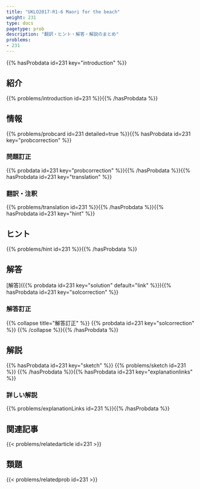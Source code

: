 ```yaml
---
title: "UKLO2017-R1-6 Maori for the beach"
weight: 231
type: docs
pagetype: prob
description: "翻訳・ヒント・解答・解説のまとめ"
problems: 
- 231
---
```


{{% hasProbdata id=231 key="introduction" %}}

## 紹介

{{% problems/introduction id=231 %}}{{% /hasProbdata %}}

## 情報

{{% problems/probcard id=231 detailed=true %}}{{% hasProbdata id=231 key="probcorrection" %}}

### 問題訂正

{{% probdata id=231 key="probcorrection" %}}{{% /hasProbdata %}}{{% hasProbdata id=231 key="translation" %}}

### 翻訳・注釈

{{% problems/translation id=231 %}}{{% /hasProbdata %}}{{% hasProbdata id=231 key="hint" %}}

## ヒント

{{% problems/hint id=231 %}}{{% /hasProbdata %}}

## 解答

[解答]({{% probdata id=231 key="solution" default="link" %}}){{% hasProbdata id=231 key="solcorrection" %}}

### 解答訂正

{{% collapse title="解答訂正" %}}
{{% probdata id=231 key="solcorrection" %}}
{{% /collapse %}}{{% /hasProbdata %}}

## 解説

{{% hasProbdata id=231 key="sketch" %}}
{{% problems/sketch id=231 %}}
{{% /hasProbdata %}}{{% hasProbdata id=231 key="explanationlinks" %}}

### 詳しい解説

{{% problems/explanationLinks id=231 %}}{{% /hasProbdata %}}

## 関連記事

{{< problems/relatedarticle id=231 >}}

## 類題

{{< problems/relatedprob id=231 >}}
